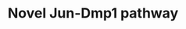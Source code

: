 ---
annotations:
- type: Pathway Ontology
  value: '"cell cycle pathway'
- type: Pathway Ontology
  value: Ras superfamily mediated signaling pathway
authors:
- AAR&Co
- MaintBot
- Lindarieswijk
- Khanspers
- Eweitz
description: Ras-Raf-MEK-ERK pathway interacting with Arf/Mdm2/p53 cell cycle pathway
  to regulate cell growth and proliferation. The signalling of a mitogen acts through
  the Ras-Raf-MEK-ERK pathway to inhibit the Rb protein and allow Myc and E2fs to
  continue into S phase and inhibits the Arf/Mdm2/p53 pathway leading to growth arrest
  or apoptosis. The Ras-Raf-MEK-ERK pathway also directly acts on the Arf/Mdm2/p53
  pathway with Dmp1 to prevent tumor formation by activating Arf. Arf inhibits Mdm2
  allowing p53 to lead the cell to growth arrest or apoptosis. This pathway is based
  on figure 7 from Sreeramaneni et al.
last-edited: 2021-05-11
organisms:
- Mus musculus
redirect_from:
- /index.php/Pathway:WP3654
- /instance/WP3654
schema-jsonld:
- '@context': https://schema.org/
  '@id': https://wikipathways.github.io/pathways/WP3654.html
  '@type': Dataset
  creator:
    '@type': Organization
    name: WikiPathways
  description: Ras-Raf-MEK-ERK pathway interacting with Arf/Mdm2/p53 cell cycle pathway
    to regulate cell growth and proliferation. The signalling of a mitogen acts through
    the Ras-Raf-MEK-ERK pathway to inhibit the Rb protein and allow Myc and E2fs to
    continue into S phase and inhibits the Arf/Mdm2/p53 pathway leading to growth
    arrest or apoptosis. The Ras-Raf-MEK-ERK pathway also directly acts on the Arf/Mdm2/p53
    pathway with Dmp1 to prevent tumor formation by activating Arf. Arf inhibits Mdm2
    allowing p53 to lead the cell to growth arrest or apoptosis. This pathway is based
    on figure 7 from Sreeramaneni et al.
  keywords:
  - Growth Arrest or Apoptosis
  - Mdm2
  - Ets2
  - Jun
  - Hras
  - S Phase
  - Junb
  - Araf
  - Rb1
  - Map2k2
  - Rras
  - Raf1
  - Fos
  - Nras
  - Ink4a
  - Arf
  - Map2k1
  - Myc
  - Braf
  - Cdk4
  - p53
  - E2f1
  - Ets1
  - Mapk1
  - Dmp1
  - Kras
  - Mapk3
  - Ccnd1
  license: CC0
  name: Novel Jun-Dmp1 pathway
seo: CreativeWork
title: Novel Jun-Dmp1 pathway
wpid: WP3654
---